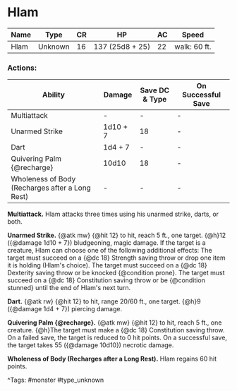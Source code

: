 # Hlam

| Name | Type | CR | HP | AC | Speed |
|------|------|----|----|----|-------|
| Hlam | Unknown | 16 | 137 (25d8 + 25) | 22 | walk: 60 ft. |

### Actions:

| Ability | Damage | Save DC & Type | On Successful Save |
|---------|--------|----------------|--------------------|
| Multiattack | - | - | - |
| Unarmed Strike | 1d10 + 7 | 18 | - |
| Dart | 1d4 + 7 | - | - |
| Quivering Palm {@recharge} | 10d10 | 18 | - |
| Wholeness of Body (Recharges after a Long Rest) | - | - | - |


**Multiattack.** Hlam attacks three times using his unarmed strike, darts, or both.

**Unarmed Strike.** {@atk mw} {@hit 12} to hit, reach 5 ft., one target. {@h}12 ({@damage 1d10 + 7}) bludgeoning, magic damage. If the target is a creature, Hlam can choose one of the following additional effects: The target must succeed on a {@dc 18} Strength saving throw or drop one item it is holding (Hlam's choice). The target must succeed on a {@dc 18} Dexterity saving throw or be knocked {@condition prone}. The target must succeed on a {@dc 18} Constitution saving throw or be {@condition stunned} until the end of Hlam's next turn.

**Dart.** {@atk rw} {@hit 12} to hit, range 20/60 ft., one target. {@h}9 ({@damage 1d4 + 7}) piercing damage.

**Quivering Palm {@recharge}.** {@atk mw} {@hit 12} to hit, reach 5 ft., one creature. {@h}The target must make a {@dc 18} Constitution saving throw. On a failed save, the target is reduced to 0 hit points. On a successful save, the target takes 55 ({@damage 10d10}) necrotic damage.

**Wholeness of Body (Recharges after a Long Rest).** Hlam regains 60 hit points.

^Tags: #monster #type_unknown